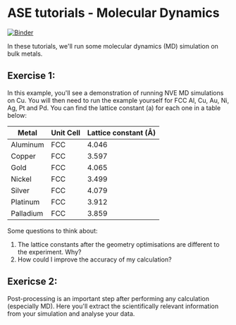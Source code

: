 # ASE tutorials - Molecular Dynamics 
[![Binder](https://mybinder.org/badge_logo.svg)](https://mybinder.org/v2/gh/UCL-DDMD/ASE-Tutorials-/main?urlpath=lab)


In these tutorials, we'll run some molecular dynamics (MD) simulation on bulk metals. 

## Exercise 1: 

In this example, you'll see a demonstration of running NVE MD simulations on Cu. You will then need to run the example 
yourself for FCC Al, Cu, Au, Ni, Ag, Pt and Pd. You can find the lattice constant (a) for each one in a table below:



| Metal     | Unit Cell | Lattice constant (Å) |
|-----------|-----------|----------------------|
| Aluminum  | FCC       | 4.046                |
| Copper    | FCC       | 3.597                |
| Gold      | FCC       | 4.065                |
| Nickel    | FCC       | 3.499                |
| Silver    | FCC       | 4.079                |
| Platinum  | FCC       | 3.912                |
| Palladium | FCC       | 3.859                |


Some questions to think about:

1) The lattice constants after the geometry optimisations are different to the experiment. Why? 
2) How could I improve the accuracy of my calculation? 




## Exericse 2: 

Post-processing is an important step after performing any calculation (especially MD). 
Here you'll extract the scientifically relevant information from your simulation and analyse your data. 












